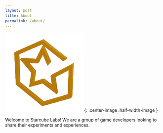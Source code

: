 ```yaml
---
layout: post
title: About
permalink: /about/
---
```


![Starcube Labs](/assets/img/logos/StarCubeRender4_Logo_sm.png){: .center-image .half-width-image }

Welcome to Starcube Labs! We are a group of game developers looking to share their experiments and experiences.
